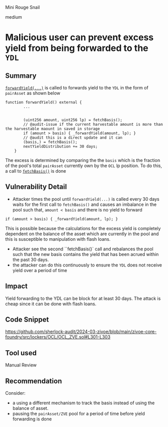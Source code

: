Mini Rouge Snail

medium

# Malicious user can prevent excess yield from being forwarded to the `YDL`

## Summary
[`forwardYield(...)`](https://github.com/sherlock-audit/2024-03-zivoe/blob/main/zivoe-core-foundry/src/lockers/OCL/OCL_ZVE.sol#L287-L305) is called to forwards yield to the `YDL` in the form of `pairAsset` as shown below

```solidity
function forwardYield() external {
        ...

        
        (uint256 amount, uint256 lp) = fetchBasis();
        // @audit-issue if the current harvestable amount is more than the harvestable maount in saved in storage
        if (amount > basis) { _forwardYield(amount, lp); }
        // @audit this is a direct update and it can 
        (basis,) = fetchBasis();
        nextYieldDistribution += 30 days;
    }
```
The excess is determined by comparing the the `basis` which is the fraction of the pool's total `pairAsset` currently own by the `OCL` lp position. To do this, a call to [`fetchBasis()`](https://github.com/sherlock-audit/2024-03-zivoe/blob/main/zivoe-core-foundry/src/lockers/OCL/OCL_ZVE.sol#L336-L342) is done 

## Vulnerability Detail
- Attacker times the pool until `forwardYield(...)` is called every 30 days waits for the first call to `fetchBasis()` and causes an imbalance in the pool such that, `amount < basis` and there is no yield to forward
```solidity
if (amount > basis) { _forwardYield(amount, lp); }
```
This is possible because the calculations for the excess yield is completely dependent on the balance of the asset which are currently in the pool and this is susceptible to manipulation with flash loans.

- Attacker see the second ``fetchBasis()` call and rebalances the pool such that the new basis contains the yield that has been acrued within the past 30 days.
- the attacker can do this continuously to ensure the `YDL` does not receive yield over a period of time

## Impact
Yield forwarding to the YDL can be block for at least 30 days. The attack is cheap since it can be done with flash loans.

## Code Snippet
https://github.com/sherlock-audit/2024-03-zivoe/blob/main/zivoe-core-foundry/src/lockers/OCL/OCL_ZVE.sol#L301-L303

## Tool used

Manual Review

## Recommendation
Consider:
-  a using a different mechanism to track the basis instead of using the balance of asset.
- pausing the `pairAsset/ZVE` pool for a period of time before yield forwarding is done
